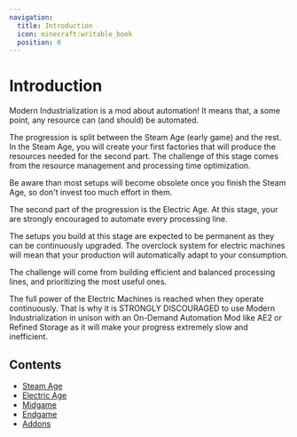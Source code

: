 ```yaml
---
navigation:
  title: Introduction
  icon: minecraft:writable_book
  position: 0
---
```


# Introduction

Modern Industrialization is a mod about automation! It means that, a some point, any resource can (and should) be automated.

The progression is split between the Steam Age (early game) and the rest. In the Steam Age, you will create your first factories that will produce the resources needed for the second part. The challenge of this stage comes from the resource management and processing time optimization.

Be aware than most setups will become obsolete once you finish the Steam Age, so don't invest too much effort in them.

The second part of the progression is the Electric Age. At this stage, your are strongly encouraged to automate every processing line.

The setups you build at this stage are expected to be permanent as they can be continuously upgraded. The overclock system for electric machines will mean that your production will automatically adapt to your consumption.

The challenge will come from building efficient and balanced processing lines, and prioritizing the most useful ones.

The full power of the Electric Machines is reached when they operate continuously. That is why it is STRONGLY DISCOURAGED to use Modern Industrialization in unison with an On-Demand Automation Mod like AE2 or Refined Storage as it will make your progress extremely slow and inefficient.

## Contents

- [Steam Age](steam_age/index.md)
- [Electric Age](electric_age/index.md)
- [Midgame](midgame/index.md)
- [Endgame](lategame/index.md)
- [Addons](addons/index.md)
